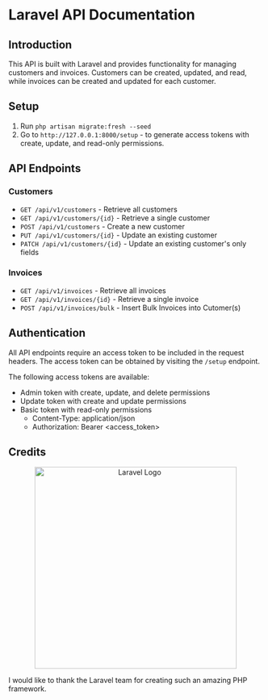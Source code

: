 # Laravel API Documentation

## Introduction
This API is built with Laravel and provides functionality for managing customers and invoices. Customers can be created, updated, and read, while invoices can be created and updated for each customer.

## Setup
1. Run `php artisan migrate:fresh --seed`
2. Go to `http://127.0.0.1:8000/setup` - to generate access tokens with create, update, and read-only permissions.

## API Endpoints

### Customers
- `GET /api/v1/customers` - Retrieve all customers
- `GET /api/v1/customers/{id}` - Retrieve a single customer
- `POST /api/v1/customers` - Create a new customer
- `PUT /api/v1/customers/{id}` - Update an existing customer
- `PATCH /api/v1/customers/{id}` - Update an existing customer's only fields

### Invoices
- `GET /api/v1/invoices` - Retrieve all invoices
- `GET /api/v1/invoices/{id}` - Retrieve a single invoice
- `POST /api/v1/invoices/bulk` - Insert Bulk Invoices into Cutomer(s)

## Authentication
All API endpoints require an access token to be included in the request headers. The access token can be obtained by visiting the `/setup` endpoint.

The following access tokens are available:
- Admin token with create, update, and delete permissions
- Update token with create and update permissions
- Basic token with read-only permissions
    - Content-Type: application/json
    - Authorization: Bearer <access_token>

## Credits

<p align="center"><a href="https://laravel.com" target="_blank"><img src="https://raw.githubusercontent.com/laravel/art/master/logo-lockup/5%20SVG/2%20CMYK/1%20Full%20Color/laravel-logolockup-cmyk-red.svg" width="400" alt="Laravel Logo"></a></p>

I would like to thank the Laravel team for creating such an amazing PHP framework.

